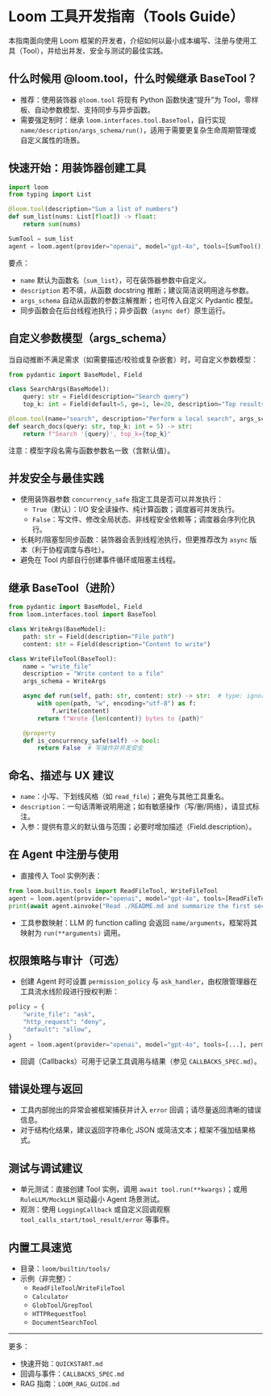 # Loom 工具开发指南（Tools Guide）

本指南面向使用 Loom 框架的开发者，介绍如何以最小成本编写、注册与使用工具（Tool），并给出并发、安全与测试的最佳实践。

## 什么时候用 @loom.tool，什么时候继承 BaseTool？

- 推荐：使用装饰器 `@loom.tool` 将现有 Python 函数快速“提升”为 Tool，零样板、自动参数模型、支持同步与异步函数。
- 需要强定制时：继承 `loom.interfaces.tool.BaseTool`，自行实现 `name/description/args_schema/run()`，适用于需要更复杂生命周期管理或自定义属性的场景。

## 快速开始：用装饰器创建工具

```python
import loom
from typing import List

@loom.tool(description="Sum a list of numbers")
def sum_list(nums: List[float]) -> float:
    return sum(nums)

SumTool = sum_list
agent = loom.agent(provider="openai", model="gpt-4o", tools=[SumTool()])
```

要点：
- `name` 默认为函数名（`sum_list`），可在装饰器参数中自定义。
- `description` 若不填，从函数 docstring 推断；建议简洁说明用途与参数。
- `args_schema` 自动从函数的参数注解推断；也可传入自定义 Pydantic 模型。
- 同步函数会在后台线程池执行；异步函数（`async def`）原生运行。

## 自定义参数模型（args_schema）

当自动推断不满足需求（如需要描述/校验或复杂嵌套）时，可自定义参数模型：

```python
from pydantic import BaseModel, Field

class SearchArgs(BaseModel):
    query: str = Field(description="Search query")
    top_k: int = Field(default=5, ge=1, le=20, description="Top results")

@loom.tool(name="search", description="Perform a local search", args_schema=SearchArgs)
def search_docs(query: str, top_k: int = 5) -> str:
    return f"Search '{query}', top_k={top_k}"
```

注意：模型字段名需与函数参数名一致（含默认值）。

## 并发安全与最佳实践

- 使用装饰器参数 `concurrency_safe` 指定工具是否可以并发执行：
  - `True`（默认）：I/O 安全读操作、纯计算函数；调度器可并发执行。
  - `False`：写文件、修改全局状态、非线程安全依赖等；调度器会序列化执行。
- 长耗时/阻塞型同步函数：装饰器会丢到线程池执行，但更推荐改为 `async` 版本（利于协程调度与吞吐）。
- 避免在 Tool 内部自行创建事件循环或阻塞主线程。

## 继承 BaseTool（进阶）

```python
from pydantic import BaseModel, Field
from loom.interfaces.tool import BaseTool

class WriteArgs(BaseModel):
    path: str = Field(description="File path")
    content: str = Field(description="Content to write")

class WriteFileTool(BaseTool):
    name = "write_file"
    description = "Write content to a file"
    args_schema = WriteArgs

    async def run(self, path: str, content: str) -> str:  # type: ignore[override]
        with open(path, "w", encoding="utf-8") as f:
            f.write(content)
        return f"Wrote {len(content)} bytes to {path}"

    @property
    def is_concurrency_safe(self) -> bool:
        return False  # 写操作非并发安全
```

## 命名、描述与 UX 建议

- `name`：小写、下划线风格（如 `read_file`）；避免与其他工具重名。
- `description`：一句话清晰说明用途；如有敏感操作（写/删/网络），请显式标注。
- 入参：提供有意义的默认值与范围；必要时增加描述（Field.description）。

## 在 Agent 中注册与使用

- 直接传入 Tool 实例列表：

```python
from loom.builtin.tools import ReadFileTool, WriteFileTool
agent = loom.agent(provider="openai", model="gpt-4o", tools=[ReadFileTool(), WriteFileTool()])
print(await agent.ainvoke("Read ./README.md and summarize the first section"))
```

- 工具参数映射：LLM 的 function calling 会返回 `name/arguments`，框架将其映射为 `run(**arguments)` 调用。

## 权限策略与审计（可选）

- 创建 Agent 时可设置 `permission_policy` 与 `ask_handler`，由权限管理器在工具流水线阶段进行授权判断：

```python
policy = {
    "write_file": "ask",
    "http_request": "deny",
    "default": "allow",
}
agent = loom.agent(provider="openai", model="gpt-4o", tools=[...], permission_policy=policy)
```

- 回调（Callbacks）可用于记录工具调用与结果（参见 `CALLBACKS_SPEC.md`）。

## 错误处理与返回

- 工具内部抛出的异常会被框架捕获并计入 `error` 回调；请尽量返回清晰的错误信息。
- 对于结构化结果，建议返回字符串化 JSON 或简洁文本；框架不强加结果格式。

## 测试与调试建议

- 单元测试：直接创建 Tool 实例，调用 `await tool.run(**kwargs)`；或用 `RuleLLM/MockLLM` 驱动最小 Agent 场景测试。
- 观测：使用 `LoggingCallback` 或自定义回调观察 `tool_calls_start/tool_result/error` 等事件。

## 内置工具速览

- 目录：`loom/builtin/tools/`
- 示例（非完整）：
  - `ReadFileTool`/`WriteFileTool`
  - `Calculator`
  - `GlobTool`/`GrepTool`
  - `HTTPRequestTool`
  - `DocumentSearchTool`

---

更多：
- 快速开始：`QUICKSTART.md`
- 回调与事件：`CALLBACKS_SPEC.md`
- RAG 指南：`LOOM_RAG_GUIDE.md`

